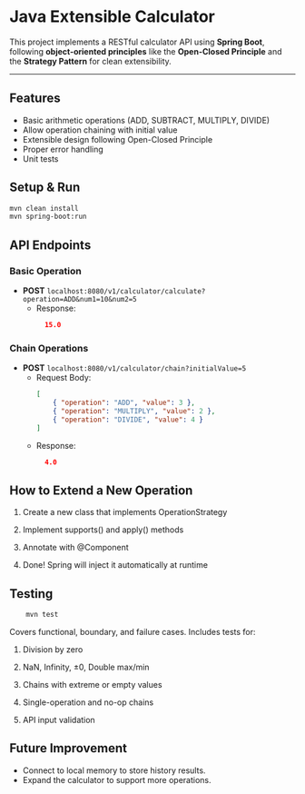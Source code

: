 #  Java Extensible Calculator

This project implements a RESTful calculator API using **Spring Boot**, following **object-oriented principles** like the **Open-Closed Principle** and the **Strategy Pattern** for clean extensibility.

---

## Features
- Basic arithmetic operations (ADD, SUBTRACT, MULTIPLY, DIVIDE)
- Allow operation chaining with initial value
- Extensible design following Open-Closed Principle
- Proper error handling
- Unit tests

## Setup & Run

```bash
mvn clean install
mvn spring-boot:run
```

## API Endpoints
### Basic Operation
- **POST** `localhost:8080/v1/calculator/calculate?operation=ADD&num1=10&num2=5`
    - Response:
      ```json
        15.0
      ```
### Chain Operations
- **POST** `localhost:8080/v1/calculator/chain?initialValue=5`
    - Request Body:
      ```json
      [
          { "operation": "ADD", "value": 3 },
          { "operation": "MULTIPLY", "value": 2 },
          { "operation": "DIVIDE", "value": 4 }
      ]
      ```
    - Response:
      ```json
        4.0
      ```
## How to Extend a New Operation
1. Create a new class that implements OperationStrategy

2. Implement supports() and apply() methods

3. Annotate with @Component

4. Done! Spring will inject it automatically at runtime

## Testing
```bash
    mvn test
```
Covers functional, boundary, and failure cases.
Includes tests for:

1. Division by zero

2. NaN, Infinity, ±0, Double max/min

3. Chains with extreme or empty values

4. Single-operation and no-op chains

5. API input validation


## Future Improvement
- Connect to local memory to store history results.
- Expand the calculator to support more operations.
